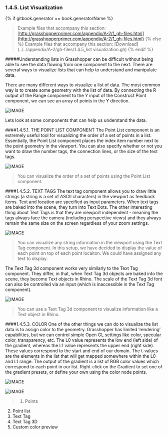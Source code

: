 ### 1.4.5. List Visualization
{% if gitbook.generator == book.generatorName %}
>Example files that accompany this section: [http://grasshopperprimer.com/appendix/A-2/1_gh-files.html](http://grasshopperprimer.com/appendix/A-2/1_gh-files.html)
{% else %}
>Example files that accompany this section: [Download](../../appendix/A-2/gh-files/1.4.5_list visualization.gh)
{% endif %}

#####Understanding lists in Grasshopper can be difficult without being able to see the data flowing from one component to the next. There are several ways to visualize lists that can help to understand and manipulate data.

There are many different ways to visualize a list of data. The most common way is to create some geometry with the list of data. By connecting the R output of the Range component to the Y input of the Construct Point component, we can see an array of points in the Y direction.

![IMAGE](images/1-4-5/1-4-5_001-list-visualization.png)

Lets look at some components that can help us understand the data.

####1.4.5.1. THE POINT LIST COMPONENT
The Point List component is an extremely useful tool for visualizing the order of a set of points in a list. Essentially, the Point List component places the index item number next to the point geometry in the viewport. You can also specify whether or not you want to draw the number tags, the connection lines, or the size of the text tags.

![IMAGE](images/1-4-5/1-4-5_002-point-list.png)
>You can visualize the order of a set of points using the Point List component.

####1.4.5.2. TEXT TAGS
The text tag component allows you to draw little strings (a string is a set of ASCII characters) in the viewport as feedback items. Text and location are specified as input parameters. When text tags are baked into the scene, they turn into Text Dots. The other interesting thing about Text Tags is that they are viewport independent - meaning the tags always face the camera (including perspective views) and they always remain the same size on the screen regardless of your zoom settings.

![IMAGE](images/1-4-5/1-4-5_003-text-tags.png)
>You can visualize any string information in the viewport using the Text Tag component. In this setup, we have decided to display the value of each point on top of each point locaiton. We could have assigned any text to display.

The Text Tag 3d component works very similarly to the Text Tag component.
They differ, in that, when Text Tag 3d objects are baked into the scene, they become Text objects in Rhino. The scale of the Text Tag 3d font can also be controlled via an input (which is inaccessible in the Text Tag component).

![IMAGE](images/1-4-5/1-4-5_004-text-tag-3d.png)
>You can use a Text Tag 3d component to visualize information like a Text object in Rhino.

####1.4.5.3. COLOR
One of the other things we can do to visualize the list data is to assign color to the geometry. Grasshopper has limited ‘rendering’ capabilities, but we can control simple Open GL settings like color, specular color, transparency, etc. The L0 value represents the low end (left side) of the gradient, whereas the L1 value represents the upper end (right side). These values correspond to the start and end of our domain. The t-values are the elements in the list that will get mapped somewhere within the L0 and L1 range. The output of the gradient is a list of RGB color values which correspond to each point in our list. Right-click on the Gradient to set one of the gradient presets, or define your own using the color node points.

![IMAGE](images/1-4-5/1-4-5_005-custom-preview.png)

![IMAGE](images/1-4-5/1-4-5_006-visualization-example.png)
>1. Points
2. Point list
3. Text Tag
4. Text Tag 3D
5. Custom color preview



